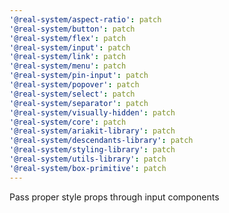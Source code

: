 ```yaml
---
'@real-system/aspect-ratio': patch
'@real-system/button': patch
'@real-system/flex': patch
'@real-system/input': patch
'@real-system/link': patch
'@real-system/menu': patch
'@real-system/pin-input': patch
'@real-system/popover': patch
'@real-system/select': patch
'@real-system/separator': patch
'@real-system/visually-hidden': patch
'@real-system/core': patch
'@real-system/ariakit-library': patch
'@real-system/descendants-library': patch
'@real-system/styling-library': patch
'@real-system/utils-library': patch
'@real-system/box-primitive': patch
---
```


Pass proper style props through input components
